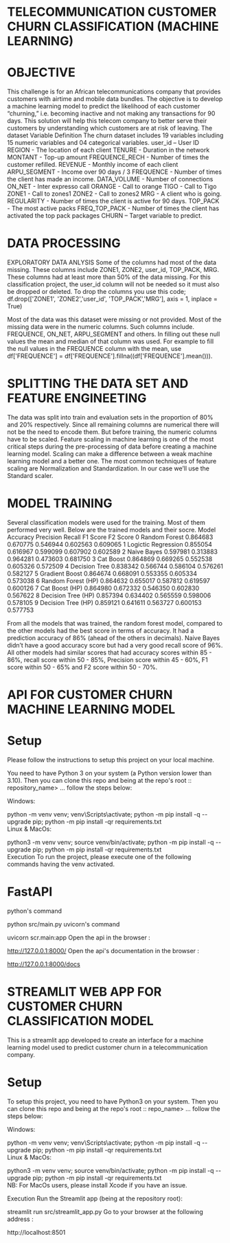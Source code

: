 # TELECOMMUNICATION CUSTOMER CHURN CLASSIFICATION (MACHINE LEARNING)
# OBJECTIVE
This challenge is for an African telecommunications company that provides customers with airtime and mobile data bundles. The objective is to develop a machine learning model to predict the likelihood of each customer “churning,” i.e. becoming inactive and not making any transactions for 90 days. This solution will help this telecom company to better serve their customers by understanding which customers are at risk of leaving.
The dataset Variable Definition
The churn dataset includes 19 variables including 15 numeric variables and 04 categorical variables.
user_id – User ID
REGION - The location of each client
TENURE - Duration in the network
MONTANT - Top-up amount
FREQUENCE_RECH - Number of times the customer refilled.
REVENUE - Monthly income of each client
ARPU_SEGMENT - Income over 90 days / 3
FREQUENCE - Number of times the client has made an income.
DATA_VOLUME - Number of connections
ON_NET - Inter expresso call
ORANGE - Call to orange
TIGO - Call to Tigo
ZONE1 - Call to zones1
ZONE2 - Call to zones2
MRG - A client who is going.
REGULARITY - Number of times the client is active for 90 days.
TOP_PACK - The most active packs
FREQ_TOP_PACK - Number of times the client has activated the top pack packages
CHURN – Target variable to predict.


# DATA PROCESSING
EXPLORATORY DATA ANLYSIS 
Some of the columns had most of the data missing. These columns include ZONE1, ZONE2, user_id, TOP_PACK, MRG. These columns had at least more than 50% of the data missing. For this classification project, the user_id column will not be needed so it must also be dropped or deleted. To drop the columns you use this code; df.drop(['ZONE1', 'ZONE2','user_id', 'TOP_PACK','MRG'], axis = 1, inplace = True)

Most of the data was this dataset were missing or not provided. Most of the missing data were in the numeric columns. Such columns include. FREQUENCE, ON_NET, ARPU_SEGMENT and others. In filling out these null values the mean and median of that column was used. For example to fill the null values in the FREQUENCE  column with the mean, use df['FREQUENCE'] = df['FREQUENCE'].fillna((df['FREQUENCE'].mean())). 

# SPLITTING THE DATA SET AND FEATURE ENGINEETING
The data was split into train and evaluation sets in the proportion of 80% and 20% respectively. 
Since all remaining columns are numerical there will not be the need to encode them. But before training, the numeric columns have to be scaled. Feature scaling in machine learning is one of the most critical steps during the pre-processing of data before creating a machine learning model. Scaling can make a difference between a weak machine learning model and a better one. The most common techniques of feature scaling are Normalization and Standardization. In our case we’ll use the Standard scaler.

# MODEL TRAINING
Several classification models were used for the training. Most of them performed very well. Below are the trained models and  their socre.
                 Model  Accuracy  Precision    Recall  F1 Score  F2 Score
0        Random Forest  0.864683   0.670775  0.546944  0.602563  0.609065
1  Logictic Regression  0.855054   0.616967  0.599099  0.607902  0.602589
2          Naive Bayes  0.597981   0.313883  0.964281  0.473603  0.681750
3            Cat Boost  0.864869   0.669265  0.552538  0.605326  0.572509
4        Decision Tree  0.838342   0.566744  0.586104  0.576261  0.582127
5       Gradient Boost  0.864674   0.668091  0.553355  0.605334  0.573038
6   Random Forest (HP)  0.864632   0.655017  0.587812  0.619597  0.600126
7       Cat Boost (HP)  0.864980   0.672332  0.546350  0.602830  0.567622
8   Decision Tree (HP)  0.857394   0.634402  0.565559  0.598006  0.578105
9   Decision Tree (HP)  0.859121   0.641611  0.563727  0.600153  0.577753

From all the models that was trained, the random forest model, compared to the other models had the best score in terms of accuracy. It had a prediction accuracy of 86% (ahead of the others in decimals). Naive Bayes didn’t have a good accuracy score but had a very good recall score of 96%. All other models had similar scores that had accuracy scores within 85 - 86%, recall score within 50 - 85%, Precision score within 45 - 60%, F1 score within 50 - 65% and F2 score within 50 - 70%.


# API FOR CUSTOMER CHURN MACHINE LEARNING MODEL

# Setup
Please follow the instructions to setup this project on your local machine.

You need to have Python 3 on your system (a Python version lower than 3.10). Then you can clone this repo and being at the repo's root :: repository_name> ... follow the steps below:

Windows:

  python -m venv venv; venv\Scripts\activate; python -m pip install -q --upgrade pip; python -m pip install -qr requirements.txt  
Linux & MacOs:

  python3 -m venv venv; source venv/bin/activate; python -m pip install -q --upgrade pip; python -m pip install -qr requirements.txt  
Execution
To run the project, please execute one of the following commands having the venv activated.

# FastAPI

python's command

  python src/main.py 
uvicorn's command

  uvicorn scr.main:app 
Open the api in the browser :

  http://127.0.0.1:8000/
Open the api's documentation in the browser :

  http://127.0.0.1:8000/docs


# STREAMLIT WEB APP FOR CUSTOMER CHURN CLASSIFICATION MODEL

This is a streamlit app developed to create an interface for a machine learning model used to predict customer churn in a telecommunication company.

# Setup
To setup this project, you need to have Python3 on your system. Then you can clone this repo and being at the repo's root :: repo_name> ... follow the steps below:

Windows:

  python -m venv venv; venv\Scripts\activate; python -m pip install -q --upgrade pip; python -m pip install -qr requirements.txt  
Linux & MacOs:

  python3 -m venv venv; source venv/bin/activate; python -m pip install -q --upgrade pip; python -m pip install -qr requirements.txt  
NB: For MacOs users, please install Xcode if you have an issue.

Execution
Run the Streamlit app (being at the repository root):

  streamlit run src/streamlit_app.py
Go to your browser at the following address :

http://localhost:8501